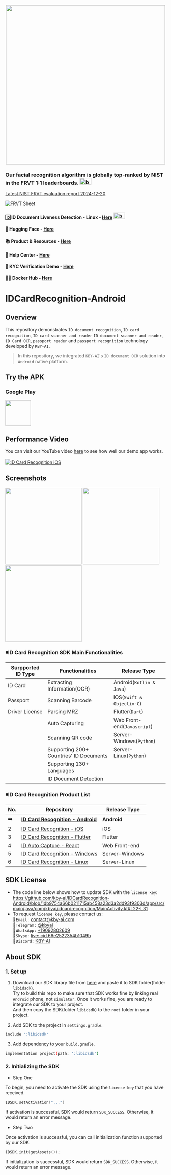 <p align="center">
  <a href="https://play.google.com/store/apps/dev?id=7086930298279250852" target="_blank">
    <img alt="" src="https://github-production-user-asset-6210df.s3.amazonaws.com/125717930/246971879-8ce757c3-90dc-438d-807f-3f3d29ddc064.png" width=500/>
  </a>  
</p>

### Our facial recognition algorithm is globally top-ranked by NIST in the FRVT 1:1 leaderboards. <span><img src="https://github.com/kby-ai/.github/assets/125717930/bcf351c5-8b7a-496e-a8f9-c236eb8ad59e" alt="badge" width="36" height="20"></span>  
[Latest NIST FRVT evaluation report 2024-12-20](https://pages.nist.gov/frvt/html/frvt11.html)  

![FRVT Sheet](https://github.com/user-attachments/assets/16b4cee2-3a91-453f-94e0-9e81262393d7)

#### 🆔 ID Document Liveness Detection - Linux - [Here](https://web.kby-ai.com)  <span><img src="https://github.com/kby-ai/.github/assets/125717930/bcf351c5-8b7a-496e-a8f9-c236eb8ad59e" alt="badge" width="36" height="20"></span>
#### 🤗 Hugging Face - [Here](https://huggingface.co/kby-ai)
#### 📚 Product & Resources - [Here](https://github.com/kby-ai/Product)
#### 🛟 Help Center - [Here](https://docs.kby-ai.com/help/product/id-card-sdk)
#### 💼 KYC Verification Demo - [Here](https://github.com/kby-ai/KYC-Verification-Demo-Android)
#### 🙋‍♀️ Docker Hub - [Here](https://hub.docker.com/u/kbyai)

# IDCardRecognition-Android
## Overview

This repository demonstrates `ID document recognition`, `ID card recognition`, `ID card scanner and reader` `ID document scanner and reader`, `ID Card OCR`, `passport reader` and `passport recognition` technology developed by `KBY-AI`.

> In this repository, we integrated `KBY-AI`'s `ID document OCR` solution into `Android` native platform.</br>
## Try the APK

### Google Play

<a href="https://play.google.com/store/apps/details?id=com.kbyai.idcardrecognition" target="_blank">
  <img alt="" src="https://user-images.githubusercontent.com/125717930/230804673-17c99e7d-6a21-4a64-8b9e-a465142da148.png" height=80/>
</a>

## Performance Video
You can visit our YouTube video [here](https://www.youtube.com/watch?v=s3G3MzrdDXI) to see how well our demo app works.</br></br>
[![ID Card Recognition iOS](https://img.youtube.com/vi/s3G3MzrdDXI/0.jpg)](https://www.youtube.com/watch?v=s3G3MzrdDXI)

## Screenshots

<p float="left">
  <img src="https://github.com/kby-ai/IDCardRecognition-Android/assets/125717930/a3bcd830-7db3-4904-ad7c-0070b0a76faf" width=240/>
  <img src="https://github.com/kby-ai/IDCardRecognition-Android/assets/125717930/9a753652-25b4-41ae-a1d5-b2e96c59aea8" width=240/>
  <img src="https://github.com/kby-ai/IDCardRecognition-Android/assets/125717930/8ed4c26b-8306-43ca-9f32-094108bdca9e" width=240/>
</p>

### ◾ID Card Recognition SDK Main Functionalities

  | Surpported ID Type      | Functionalities | Release Type |
  |------------------|------------------|------------------|
  | ID Card        | Extracting Information(OCR)    | Android(`Kotlin & Java`) |
  | Passport        | Scanning Barcode    | iOS(`Swift & Objectiv-C`) |
  | Driver License        | Parsing MRZ    | Flutter(`Dart`) |
  |         | Auto Capturing    | Web Front-end(`Javascript`) |
  |         | Scanning QR code        | Server-Windows(`Python`) |
  |         | Supporting 200+ Countries' ID Documents        | Server-Linux(`Python`) |
  |         | Supporting 130+ Languages        |  |
  |         | ID Document Detection        |  |

### ◾ID Card Recognition Product List
  | No.      | Repository | Release Type |
  |------------------|------------------|------------------|
  | ➡️        | <b>[ID Card Recognition - Android](https://github.com/kby-ai/IDCardRecognition-Android)</b>    | <b>Android</b> |
  | 2        | [ID Card Recognition - iOS](https://github.com/kby-ai/IDCardRecognition-iOS)    | iOS |
  | 3        | [ID Card Recognition - Flutter](https://github.com/kby-ai/IDCardRecognition-Flutter)    | Flutter |
  | 4        | [ID Auto Capture - React](https://github.com/kby-ai/ID-document-capture-React)    | Web Front-end |
  | 5        | [ID Card Recognition - Windows](https://github.com/kby-ai/IDCardRecognition-Windows)        | Server-Windows |
  | 6        | [ID Card Recognition - Linux](https://github.com/kby-ai/IDCardRecognition-Docker)        | Server-Linux |

## SDK License

- The code line below shows how to update SDK with the `license key`: https://github.com/kby-ai/IDCardRecognition-Android/blob/1db9754a66b0211715ab458a23d3a2dd93f9303d/app/src/main/java/com/kbyai/idcardrecognition/MainActivity.kt#L22-L31
- To request `license key`, please contact us:</br>
🧙`Email:` contact@kby-ai.com</br>
🧙`Telegram:` [@kbyai](https://t.me/kbyai)</br>
🧙`WhatsApp:` [+19092802609](https://wa.me/+19092802609)</br>
🧙`Skype:` [live:.cid.66e2522354b1049b](https://join.skype.com/invite/OffY2r1NUFev)</br>
🧙`Discord:` [KBY-AI](https://discord.gg/CgHtWQ3k9T)</br>

## About SDK

### 1. Set up
1. Download our SDK library file from [here](https://drive.google.com/file/d/1W3qC4qIVjbXpNuuuKtS7AqAYw9W2gc4s/view?usp=sharing) and paste it to SDK folder(folder `libidsdk`).</br> Try to build this repo to make sure that SDK works fine by linking real `Android` phone, not `simulator`. Once it works fine, you are ready to integrate our SDK to your project.</br>
And then copy the SDK(folder `libidsdk`) to the `root` folder in your project.

3. Add SDK to the project in `settings.gradle`.
```bash
include ':libidsdk'
```

3. Add dependency to your `build.gradle`.
```bash
implementation project(path: ':libidsdk')
```

### 2. Initializing the SDK

- Step One

To begin, you need to activate the SDK using the `license key` that you have received.
```kotlin
IDSDK.setActivation("...")
```

If activation is successful, SDK would return `SDK_SUCCESS`. Otherwise, it would return an error message.

- Step Two

Once activation is successful, you can call initialization function supported by our SDK.
```kotlin
IDSDK.init(getAssets());
```
If initialization is successful, SDK would return `SDK_SUCCESS`. Otherwise, it would return an error message.

